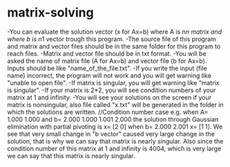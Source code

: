 # matrix-solving
-You can evaluate the solution vector (x for Ax=b) where A is n*n matrix and 
where b is n*1 vector trough this program.
-The source file of this program and matrix and vector files should be in the
same folder for this program to reach files.
-Matrix and vector file should be in txt format.
-You will be asked the name of matrix file (A for Ax=b) and vector file
(b for Ax=b). Inputs should be like "name_of_the_file.txt". 
-If you write the input (file name) incorrect, the program will not work and 
you will get warning like "unable to open file". 
-If matrix is singular, you will get warning like "matrix is singular".
-If your matrix is 2*2, you will see condition numbers of your matrix
at 1 and infinity.
-You will see your solutions on the screen if your matrix is nonsingular,
also file called "x.txt" will be generated in the folder in which the
solutions are written.
//Condition number case
e.g. when A= 1.000 1.000 and b= 2.000
	     1.000 1.001        2.000
the solution through Gaussian elimination with partial pivoting is
x= [2 0]
when b= 2.000
        2.001
x= [1 1].
We see that very small change in "b vector" caused very large change
in the solution, that is why we can say that matrix is nearly singular.
Also since the condition number of this matrix at 1 and infinity is 4004,
which is very large we can say that this matrix is nearly singular.



